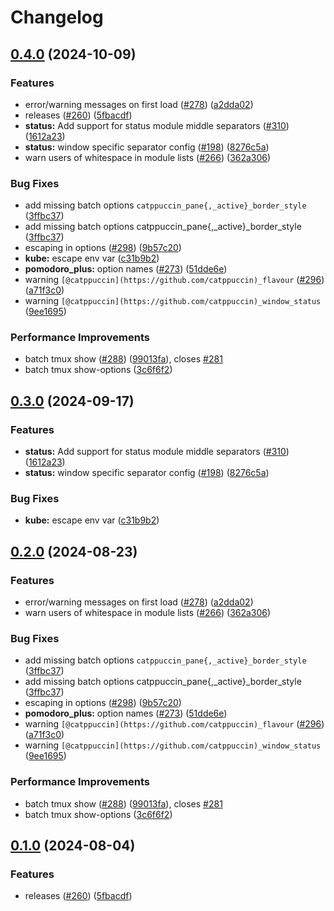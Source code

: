 # Changelog

## [0.4.0](https://github.com/clementjumel/tmux-catppuccin/compare/v0.3.0...v0.4.0) (2024-10-09)


### Features

* error/warning messages on first load ([#278](https://github.com/clementjumel/tmux-catppuccin/issues/278)) ([a2dda02](https://github.com/clementjumel/tmux-catppuccin/commit/a2dda02b43194aec5deddf2890c28c76b4c11ed4))
* releases ([#260](https://github.com/clementjumel/tmux-catppuccin/issues/260)) ([5fbacdf](https://github.com/clementjumel/tmux-catppuccin/commit/5fbacdf3559cf4496eef02aead087b3bb715e570))
* **status:** Add support for status module middle separators ([#310](https://github.com/clementjumel/tmux-catppuccin/issues/310)) ([1612a23](https://github.com/clementjumel/tmux-catppuccin/commit/1612a23174a6771ac466312eb156f83b8b89d907))
* **status:** window specific separator config ([#198](https://github.com/clementjumel/tmux-catppuccin/issues/198)) ([8276c5a](https://github.com/clementjumel/tmux-catppuccin/commit/8276c5a5e33dbbbae3d370db2f6129e20b402f8a))
* warn users of whitespace in module lists ([#266](https://github.com/clementjumel/tmux-catppuccin/issues/266)) ([362a306](https://github.com/clementjumel/tmux-catppuccin/commit/362a306db71794f04d0995fc058bcaa094d1af70))


### Bug Fixes

* add missing batch options `catppuccin_pane{,_active}_border_style` ([3ffbc37](https://github.com/clementjumel/tmux-catppuccin/commit/3ffbc3700b4c1c3e2c4d015c5a51ccef555dabaf))
* add missing batch options catppuccin_pane{,_active}_border_style ([3ffbc37](https://github.com/clementjumel/tmux-catppuccin/commit/3ffbc3700b4c1c3e2c4d015c5a51ccef555dabaf))
* escaping in options ([#298](https://github.com/clementjumel/tmux-catppuccin/issues/298)) ([9b57c20](https://github.com/clementjumel/tmux-catppuccin/commit/9b57c2002081fff8af16b878f1369d46788c0409))
* **kube:** escape env var ([c31b9b2](https://github.com/clementjumel/tmux-catppuccin/commit/c31b9b2c6c7c50abbebd02b80c4fd32b2782a011))
* **pomodoro_plus:** option names ([#273](https://github.com/clementjumel/tmux-catppuccin/issues/273)) ([51dde6e](https://github.com/clementjumel/tmux-catppuccin/commit/51dde6e8d4d3d8da97d915b01594a08aa4ac0cca))
* warning `[@catppuccin](https://github.com/catppuccin)_flavour` ([#296](https://github.com/clementjumel/tmux-catppuccin/issues/296)) ([a71f3c0](https://github.com/clementjumel/tmux-catppuccin/commit/a71f3c039bed8a7c49fc390a50befec5db2c4af9))
* warning `[@catppuccin](https://github.com/catppuccin)_window_status` ([9ee1695](https://github.com/clementjumel/tmux-catppuccin/commit/9ee1695d757c16e2f236858b8d3f88be9fb666fa))


### Performance Improvements

* batch tmux show ([#288](https://github.com/clementjumel/tmux-catppuccin/issues/288)) ([99013fa](https://github.com/clementjumel/tmux-catppuccin/commit/99013fafe6a98416079b3b84751f2eb540e17c79)), closes [#281](https://github.com/clementjumel/tmux-catppuccin/issues/281)
* batch tmux show-options ([3c6f6f2](https://github.com/clementjumel/tmux-catppuccin/commit/3c6f6f282b3bb17554dc2b4b80760b6507acfd65))

## [0.3.0](https://github.com/catppuccin/tmux/compare/v0.2.0...v0.3.0) (2024-09-17)


### Features

* **status:** Add support for status module middle separators ([#310](https://github.com/catppuccin/tmux/issues/310)) ([1612a23](https://github.com/catppuccin/tmux/commit/1612a23174a6771ac466312eb156f83b8b89d907))
* **status:** window specific separator config ([#198](https://github.com/catppuccin/tmux/issues/198)) ([8276c5a](https://github.com/catppuccin/tmux/commit/8276c5a5e33dbbbae3d370db2f6129e20b402f8a))


### Bug Fixes

* **kube:** escape env var ([c31b9b2](https://github.com/catppuccin/tmux/commit/c31b9b2c6c7c50abbebd02b80c4fd32b2782a011))

## [0.2.0](https://github.com/catppuccin/tmux/compare/v0.1.0...v0.2.0) (2024-08-23)


### Features

* error/warning messages on first load ([#278](https://github.com/catppuccin/tmux/issues/278)) ([a2dda02](https://github.com/catppuccin/tmux/commit/a2dda02b43194aec5deddf2890c28c76b4c11ed4))
* warn users of whitespace in module lists ([#266](https://github.com/catppuccin/tmux/issues/266)) ([362a306](https://github.com/catppuccin/tmux/commit/362a306db71794f04d0995fc058bcaa094d1af70))


### Bug Fixes

* add missing batch options `catppuccin_pane{,_active}_border_style` ([3ffbc37](https://github.com/catppuccin/tmux/commit/3ffbc3700b4c1c3e2c4d015c5a51ccef555dabaf))
* add missing batch options catppuccin_pane{,_active}_border_style ([3ffbc37](https://github.com/catppuccin/tmux/commit/3ffbc3700b4c1c3e2c4d015c5a51ccef555dabaf))
* escaping in options ([#298](https://github.com/catppuccin/tmux/issues/298)) ([9b57c20](https://github.com/catppuccin/tmux/commit/9b57c2002081fff8af16b878f1369d46788c0409))
* **pomodoro_plus:** option names ([#273](https://github.com/catppuccin/tmux/issues/273)) ([51dde6e](https://github.com/catppuccin/tmux/commit/51dde6e8d4d3d8da97d915b01594a08aa4ac0cca))
* warning `[@catppuccin](https://github.com/catppuccin)_flavour` ([#296](https://github.com/catppuccin/tmux/issues/296)) ([a71f3c0](https://github.com/catppuccin/tmux/commit/a71f3c039bed8a7c49fc390a50befec5db2c4af9))
* warning `[@catppuccin](https://github.com/catppuccin)_window_status` ([9ee1695](https://github.com/catppuccin/tmux/commit/9ee1695d757c16e2f236858b8d3f88be9fb666fa))


### Performance Improvements

* batch tmux show ([#288](https://github.com/catppuccin/tmux/issues/288)) ([99013fa](https://github.com/catppuccin/tmux/commit/99013fafe6a98416079b3b84751f2eb540e17c79)), closes [#281](https://github.com/catppuccin/tmux/issues/281)
* batch tmux show-options ([3c6f6f2](https://github.com/catppuccin/tmux/commit/3c6f6f282b3bb17554dc2b4b80760b6507acfd65))

## [0.1.0](https://github.com/catppuccin/tmux/compare/v0.0.1...v0.1.0) (2024-08-04)


### Features

* releases ([#260](https://github.com/catppuccin/tmux/issues/260)) ([5fbacdf](https://github.com/catppuccin/tmux/commit/5fbacdf3559cf4496eef02aead087b3bb715e570))
